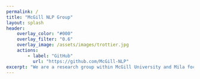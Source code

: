 ```yaml
---
permalink: /
title: "McGill NLP Group"
layout: splash
header:
    overlay_color: "#000"
    overlay_filter: "0.6"
    overlay_image: /assets/images/trottier.jpg
    actions:
        - label: "GitHub"
          url: "https://github.com/McGill-NLP"
excerpt: "We are a research group within McGill University and Mila focusing on various topics of natural language processing."
---
```


<!-- Based on: https://raw.githubusercontent.com/mmistakes/minimal-mistakes/master/docs/_pages/splash-page.md -->
